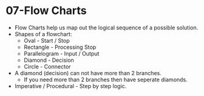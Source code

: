 # 07-Flow Charts
- Flow Charts help us map out the logical sequence of a possible solution. 
- Shapes of a flowchart:
  - Oval - Start / Stop
  - Rectangle - Processing Stop
  - Parallelogram - Input / Output
  - Diamond - Decision 
  - Circle - Connector
- A diamond (decision) can not have more than 2 branches. 
  - If you need more than 2 branches then have seperate diamonds.
- Imperative / Procedural - Step by step logic. 

